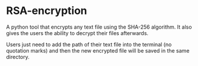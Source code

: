 # RSA-encryption

A python tool that encrypts any text file using the SHA-256 algorithm. It also gives the users the ability to decrypt their files afterwards.

Users just need to add the path of their text file into the terminal (no quotation marks) and then the new encrypted file will be saved in the same directory.
